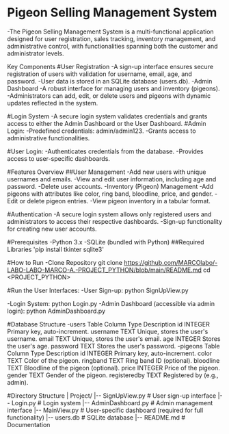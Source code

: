 # Pigeon Selling Management System
  -The Pigeon Selling Management System is a multi-functional application designed for user registration, sales tracking, inventory management, and administrative control, with functionalities spanning both the customer and administrator levels.

 Key Components
#User Registration
  -A sign-up interface ensures secure registration of users with validation for username, email, age, and password.
  -User data is stored in an SQLite database (users.db).
  -Admin Dashboard
  -A robust interface for managing users and inventory (pigeons).
  -Administrators can add, edit, or delete users and pigeons with dynamic updates reflected in the system.
  
#Login System
  -A secure login system validates credentials and grants access to either the Admin Dashboard or the User Dashboard.
#Admin Login:
  -Predefined credentials: admin/admin123.
  -Grants access to administrative functionalities.
  
#User Login:
  -Authenticates credentials from the database.
  -Provides access to user-specific dashboards.
  
#Features Overview
##User Management
 -Add new users with unique usernames and emails.
  -View and edit user information, including age and password.
  -Delete user accounts.
  -Inventory (Pigeon) Management
  -Add pigeons with attributes like color, ring band, bloodline, price, and gender.
  -Edit or delete pigeon entries.
  -View pigeon inventory in a tabular format.
  
#Authentication
  -A secure login system allows only registered users and administrators to access their respective dashboards.
  -Sign-up functionality for creating new user accounts.

#Prerequisites
  -Python 3.x
  -SQLite (bundled with Python)
##Required Libraries
'pip install tkinter sqlite3'

#How to Run
  -Clone Repository
git clone <https://github.com/MARCOlabo/-LABO-LABO-MARCO-A.-PROJECT_PYTHON/blob/main/README.md>
cd <PROJECT_PYTHON>

#Run the User Interfaces:
  -User Sign-up:
python SignUpView.py

  -Login System:
python Login.py
  -Admin Dashboard (accessible via admin login):
python AdminDashboard.py

#Database Structure
  -users Table
Column	Type	Description
id	INTEGER	Primary key, auto-increment.
username	TEXT	Unique, stores the user's username.
email	TEXT	Unique, stores the user's email.
age	INTEGER	Stores the user's age.
password	TEXT	Stores the user's password.
  -pigeons Table
Column	Type	Description
id	INTEGER	Primary key, auto-increment.
color	TEXT	Color of the pigeon.
ringband	TEXT	Ring band ID (optional).
bloodline	TEXT	Bloodline of the pigeon (optional).
price	INTEGER	Price of the pigeon.
gender	TEXT	Gender of the pigeon.
registeredby	TEXT	Registered by (e.g., admin).

#Directory Structure
| Project/
|-- SignUpView.py # User sign-up interface
|-- Login.py # Login system
|-- AdminDashboard.py # Admin management interface
|-- MainView.py # User-specific dashboard (required for full functionality)
|-- users.db # SQLite database
|-- README.md # Documentation
